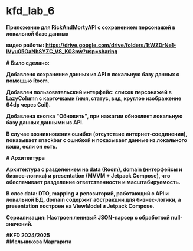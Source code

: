 # kfd_lab_6

<b> Приложение для RickAndMortyAPI с сохранением персонажей в локальной базе данных <b>

  видео работы: https://drive.google.com/drive/folders/1tWZDrNe1-lVyu05OaNbSYZC_VS_K03pw?usp=sharing


#<b> Было сделано: <b>

Добавлено сохранение данных из API в локальную базу данных с помощью Room. 

Добавлен пользовательский интерфейс: список персонажей в LazyColumn с карточками (имя, статус, вид, круглое изображение 64dp через Coil). 

Добавлена кнопка "Обновить", при нажатии обновляет локальную базу данных данными из API. 

В случае возникновения ошибки (отсутствие интернет-соединения), показывает snackbar с ошибкой и показывает данные из локального кэша, если он есть.


#<b> Архитектура <b>

Архитектура с разделением на data (Room), domain (интерфейсы и бизнес-логика) и presentation (MVVM + Jetpack Compose), что обеспечивает разделение ответственности и масштабируемость. 

В слое data: DTO, mapping и репозиторий, работающий с API и локальной БД, domain содержит абстракции для бизнес-логики, а presentation построен на ViewModel и Jetpack Compose.

Сериализация: Настроен ленивый JSON-парсер с обработкой null-значений.



#KFD 2024/2025   
#Мельникова Маргарита
